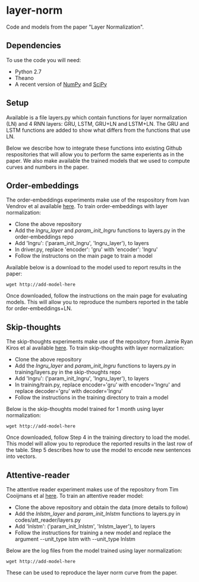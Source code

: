 # layer-norm
Code and models from the paper "Layer Normalization".

## Dependencies

To use the code you will need:

* Python 2.7
* Theano
* A recent version of [NumPy](http://www.numpy.org/) and [SciPy](http://www.scipy.org/)

## Setup

Available is a file layers.py which contain functions for layer normalization (LN) and 4 RNN layers: GRU, LSTM, GRU+LN and LSTM+LN. The GRU and LSTM functions are added to show what differs from the functions that use LN.

Below we describe how to integrate these functions into existing Github respositories that will allow you to perform the same experients as in the paper. We also make available the trained models that we used to compute curves and numbers in the paper.

## Order-embeddings

The order-embeddings experiments make use of the respository from Ivan Vendrov et al available [here](https://github.com/ivendrov/order-embedding). To train order-embeddings with layer normalization:

* Clone the above repository
* Add the *lngru_layer* and *param_init_lngru* functions to layers.py in the order-embeddings repo
* Add 'lngru': ('param_init_lngru', 'lngru_layer'), to layers
* In driver.py, replace 'encoder': 'gru' with 'encoder': 'lngru'
* Follow the instructons on the main page to train a model

Available below is a download to the model used to report results in the paper:

    wget http://add-model-here

Once downloaded, follow the instructions on the main page for evaluating models. This will allow you to reproduce the numbers reported in the table for order-embeddings+LN.

## Skip-thoughts

The skip-thoughts experiments make use of the repository from Jamie Ryan Kiros et al available [here](https://github.com/ryankiros/skip-thoughts). To train skip-thoughts with layer normalization:

* Clone the above repository
* Add the *lngru_layer* and *param_init_lngru* functions to layers.py in training/layers.py in the skip-thoughts repo
* Add 'lngru': ('param_init_lngru', 'lngru_layer'), to layers
* In training/train.py, replace encoder='gru' with encoder='lngru' and replace decoder='gru' with decoder='lngru'
* Follow the instructions in the training directory to train a model

Below is the skip-thoughts model trained for 1 month using layer normalization:

    wget http://add-model-here

Once downloaded, follow Step 4 in the training directory to load the model. This model will allow you to reproduce the reported results in the last row of the table. Step 5 describes how to use the model to encode new sentences into vectors.

## Attentive-reader

The attentive reader experiment makes use of the repository from Tim Cooijmans et al [here](https://github.com/cooijmanstim/Attentive_reader/tree/bn). To train an attentive reader model:

* Clone the above repository and obtain the data (more details to follow)
* Add the *lnlstm_layer* and *param_init_lnlstm* functions to layers.py in codes/att_reader/layers.py
* Add 'lnlstm': ('param_init_lnlstm', 'lnlstm_layer'), to layers
* Follow the instructions for training a new model and replace the argument --unit_type lstm with --unit_type lnlstm

Below are the log files from the model trained using layer normalization:

    wget http://add-model-here

These can be used to reproduce the layer norm curve from the paper.
